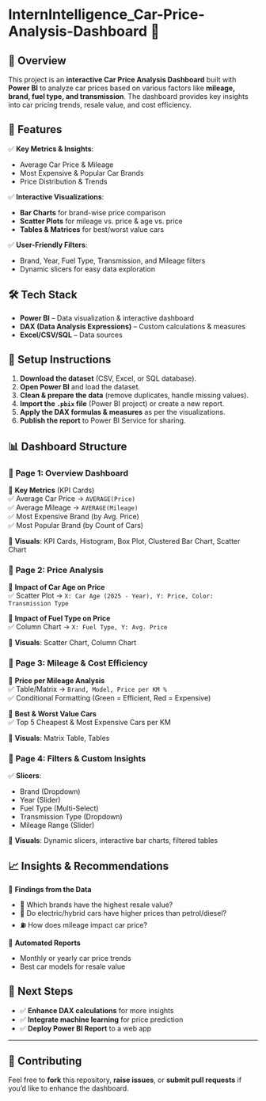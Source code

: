 # InternIntelligence_Car-Price-Analysis-Dashboard 🚗


## 📌 Overview  
This project is an **interactive Car Price Analysis Dashboard** built with **Power BI** to analyze car prices based on various factors like **mileage, brand, fuel type, and transmission**. The dashboard provides key insights into car pricing trends, resale value, and cost efficiency.  

## 🎯 Features  
✅ **Key Metrics & Insights**:  
- Average Car Price & Mileage  
- Most Expensive & Popular Car Brands  
- Price Distribution & Trends  

✅ **Interactive Visualizations**:  
- **Bar Charts** for brand-wise price comparison  
- **Scatter Plots** for mileage vs. price & age vs. price  
- **Tables & Matrices** for best/worst value cars  

✅ **User-Friendly Filters**:  
- Brand, Year, Fuel Type, Transmission, and Mileage filters  
- Dynamic slicers for easy data exploration  

## 🛠️ Tech Stack  
- **Power BI** – Data visualization & interactive dashboard  
- **DAX (Data Analysis Expressions)** – Custom calculations & measures  
- **Excel/CSV/SQL** – Data sources  

## 📌 Setup Instructions  
1. **Download the dataset** (CSV, Excel, or SQL database).  
2. **Open Power BI** and load the dataset.  
3. **Clean & prepare the data** (remove duplicates, handle missing values).  
4. **Import the `.pbix` file** (Power BI project) or create a new report.  
5. **Apply the DAX formulas & measures** as per the visualizations.  
6. **Publish the report** to Power BI Service for sharing.  

## 📊 Dashboard Structure  

### 🔷 **Page 1: Overview Dashboard**  
🔹 **Key Metrics** (KPI Cards)  
✅ Average Car Price → `AVERAGE(Price)`  
✅ Average Mileage → `AVERAGE(Mileage)`  
✅ Most Expensive Brand (by Avg. Price)  
✅ Most Popular Brand (by Count of Cars)  

📌 **Visuals**: KPI Cards, Histogram, Box Plot, Clustered Bar Chart, Scatter Chart  

### 🔷 **Page 2: Price Analysis**  
🔹 **Impact of Car Age on Price**  
✅ Scatter Plot → `X: Car Age (2025 - Year), Y: Price, Color: Transmission Type`  

🔹 **Impact of Fuel Type on Price**  
✅ Column Chart → `X: Fuel Type, Y: Avg. Price`  

📌 **Visuals**: Scatter Chart, Column Chart  

### 🔷 **Page 3: Mileage & Cost Efficiency**  
🔹 **Price per Mileage Analysis**  
✅ Table/Matrix → `Brand, Model, Price per KM %`  
✅ Conditional Formatting (Green = Efficient, Red = Expensive)  

🔹 **Best & Worst Value Cars**  
✅ Top 5 Cheapest & Most Expensive Cars per KM  

📌 **Visuals**: Matrix Table, Tables  

### 🔷 **Page 4: Filters & Custom Insights**  
✅ **Slicers**:  
- Brand (Dropdown)  
- Year (Slider)  
- Fuel Type (Multi-Select)  
- Transmission Type (Dropdown)  
- Mileage Range (Slider)  

📌 **Visuals**: Dynamic slicers, interactive bar charts, filtered tables  

## 📈 Insights & Recommendations  
🔹 **Findings from the Data**  
- 🚀 Which brands have the highest resale value?  
- 🔋 Do electric/hybrid cars have higher prices than petrol/diesel?  
- ⛽ How does mileage impact car price?  

🔹 **Automated Reports**  
- Monthly or yearly car price trends  
- Best car models for resale value  

## 🚀 Next Steps  
- ✅ **Enhance DAX calculations** for more insights  
- ✅ **Integrate machine learning** for price prediction  
- ✅ **Deploy Power BI Report** to a web app  

---

## 🤝 Contributing  
Feel free to **fork** this repository, **raise issues**, or **submit pull requests** if you’d like to enhance the dashboard.  


